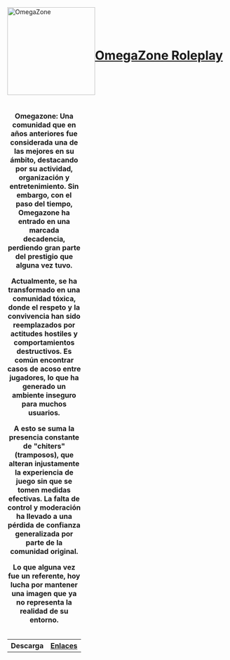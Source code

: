 <div style="display: flex; align-items: center;">
    <a href="www.dujemassei.com/omegazone"><img src="https://i.imgur.com/aQutLuR.png" width="200" alt="OmegaZone" ></a>
    <h1><a href="https://www.dujemassei.com/Omegazone">OmegaZone Roleplay</a></h1>
</div>

<div style="display: flex; align-items: center;">
  <table>
    <caption>
      <h4>Omegazone: Una comunidad que en años anteriores fue considerada una de las mejores en su ámbito, destacando por su actividad, organización y entretenimiento. Sin embargo, con el paso del tiempo, Omegazone ha entrado en una marcada decadencia, perdiendo gran parte del prestigio que alguna vez tuvo.

Actualmente, se ha transformado en una comunidad tóxica, donde el respeto y la convivencia han sido reemplazados por actitudes hostiles y comportamientos destructivos. Es común encontrar casos de acoso entre jugadores, lo que ha generado un ambiente inseguro para muchos usuarios.

A esto se suma la presencia constante de "chiters" (tramposos), que alteran injustamente la experiencia de juego sin que se tomen medidas efectivas. La falta de control y moderación ha llevado a una pérdida de confianza generalizada por parte de la comunidad original.

Lo que alguna vez fue un referente, hoy lucha por mantener una imagen que ya no representa la realidad de su entorno.</h4>
    </caption>
    <tr>
      <th scope="row">Descarga</th>
      <th scope="col"><a href="https://raw.githubusercontent.com/dujehard/OmegaZone/refs/heads/main/Descarga%20-%20Gamemode%20y%20Web.rar">Enlaces</a></th>
    </tr>
  </table>
</div>
